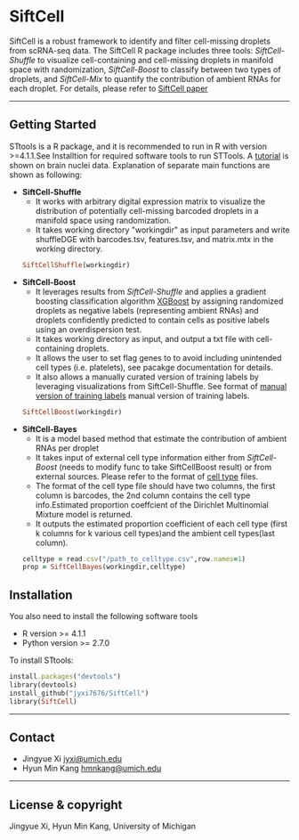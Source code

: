 # SiftCell
SiftCell is a robust framework to identify and filter cell-missing droplets from scRNA-seq data. The SiftCell R package includes three tools: *SiftCell-Shuffle* to visualize cell-containing and cell-missing droplets in manifold space with randomization, *SiftCell-Boost* to classify between two types of droplets, and *SiftCell-Mix* to quantify the contribution of ambient RNAs for each droplet.  For details, please refer to [SiftCell paper](http://xxx)

---

## Getting Started
STtools is a R package, and it is recommended to run in R with version >=4.1.1.See Installtion for required software tools to run STTools. 
A [tutorial](https://colab.research.google.com/drive/1ebV42lohhkTWGjkHHjUs1Ma92IXAxx2t) is shown on brain nuclei data.
Explanation of separate main functions are shown as following: 
- **SiftCell-Shuffle**
	- It works with arbitrary digital expression matrix to visualize the distribution of potentially cell-missing barcoded droplets in a manifold space using randomization. 
 	- It takes working directory "workingdir" as input parameters and write shuffleDGE with barcodes.tsv, features.tsv, and matrix.mtx in the working directory. 
	```ruby
	SiftCellShuffle(workingdir)
	```
- **SiftCell-Boost**
	- It leverages results from *SiftCell-Shuffle* and applies a gradient boosting classification algorithm [XGBoost](https://www.kdd.org/kdd2016/papers/files/rfp0697-chenAemb.pdf) by assigning randomized droplets as negative labels (representing ambient RNAs) and droplets confidently predicted to contain cells as positive labels using an overdispersion test.
	- It takes working directory as input, and output a txt file with cell-containing droplets.
	- It allows the user to set flag genes to to avoid including unintended cell types (i.e. platelets), see pacakge documentation for details.
	- It also allows a manually curated version of training labels by leveraging visualizations from SiftCell-Shuffle. See format of [manual version of training labels](./doc/labels_format.md)  manual version of training labels.
	```ruby
	SiftCellBoost(workingdir)
	```
- **SiftCell-Bayes**
	- It is a model based method that estimate the contribution of ambient RNAs per droplet
	- It takes input of external cell type information either from *SiftCell-Boost* (needs to modify func to take SiftCellBoost result) or from external sources. Please refer to the format of [cell type](./doc/celltype_format.md) files.
	- The format of the cell type file should have two columns, the first column is barcodes, the 2nd column contains the cell type info.Estimated proportion coeffcient of the Dirichlet Multinomial Mixture model is returned. 
	- It outputs the estimated proportion coefficient of each cell type (first k columns for k various cell types)and the ambient cell types(last column).
	```ruby
	celltype = read.csv("/path_to_celltype.csv",row.names=1)
	prop = SiftCellBayes(workingdir,celltype)
	```

## Installation
You also need to install the following software tools 
- R version >= 4.1.1
- Python version >= 2.7.0

To install STtools:

```ruby
install.packages("devtools")
library(devtools)
install_github("jyxi7676/SiftCell")
library(SiftCell)
 ```
---

## Contact
- Jingyue Xi <jyxi@umich.edu>
- Hyun Min Kang <hmnkang@umich.edu>

---

## License & copyright
Jingyue Xi, Hyun Min Kang, University of Michigan

